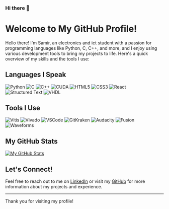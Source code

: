 ### Hi there 👋

<!--
**smachkour/smachkour** is a ✨ _special_ ✨ repository because its `README.md` (this file) appears on your GitHub profile.

Here are some ideas to get you started:

- 🔭 I’m currently working on ...
- 🌱 I’m currently learning ...
- 👯 I’m looking to collaborate on ...
- 🤔 I’m looking for help with ...
- 💬 Ask me about ...
- 📫 How to reach me: ...
- 😄 Pronouns: ...
- ⚡ Fun fact: ...
-->

# Welcome to My GitHub Profile!

Hello there! I'm Samir, an electronics and ict student with a passion for programming languages like Python, C, C++, and more, and I enjoy using various development tools to bring my projects to life. Here's a quick overview of my skills and the tools I use:

## Languages I Speak

![Python](https://img.shields.io/badge/-Python-3776AB?style=for-the-badge&logo=python&logoColor=white)
![C](https://img.shields.io/badge/-C-A8B9CC?style=for-the-badge&logo=c&logoColor=white)
![C++](https://img.shields.io/badge/-C++-00599C?style=for-the-badge&logo=cplusplus&logoColor=white)
![CUDA](https://img.shields.io/badge/-CUDA-76B900?style=for-the-badge&logo=nvidia&logoColor=white)
![HTML5](https://img.shields.io/badge/-HTML5-E34F26?style=for-the-badge&logo=html5&logoColor=white)
![CSS3](https://img.shields.io/badge/-CSS3-1572B6?style=for-the-badge&logo=css3&logoColor=white)
![React](https://img.shields.io/badge/-React-61DAFB?style=for-the-badge&logo=react&logoColor=white)
![Structured Text](https://img.shields.io/badge/-Structured%20Text-007ACC?style=for-the-badge) <!-- Customize color -->
![VHDL](https://img.shields.io/badge/-VHDL-E34F26?style=for-the-badge) <!-- Customize color -->

## Tools I Use

![Vitis](https://placehold.it/100x100) <!-- Replace with Vitis icon link -->
![Vivado](https://placehold.it/100x100) <!-- Replace with Vivado icon link -->
![VSCode](https://img.shields.io/badge/-VSCode-007ACC?style=for-the-badge&logo=visualstudiocode&logoColor=white)
![GitKraken](https://placehold.it/100x100) <!-- Replace with GitKraken icon link -->
![Audacity](https://placehold.it/100x100) <!-- Replace with Audacity icon link -->
![Fusion](https://placehold.it/100x100) <!-- Replace with Fusion icon link -->
![Waveforms](https://placehold.it/100x100) <!-- Replace with Waveforms icon link -->


## My GitHub Stats

[![My GitHub Stats](https://github-readme-stats.vercel.app/api?username=smachkour&show_icons=true&theme=tokyonight)](https://github.com/anuraghazra/github-readme-stats)


## Let's Connect!

Feel free to reach out to me on [LinkedIn](https://www.linkedin.com/in/samir-machkour/)  or visit my [GitHub](https://github.com/smachkour) for more information about my projects and experience.

---

Thank you for visiting my profile!

